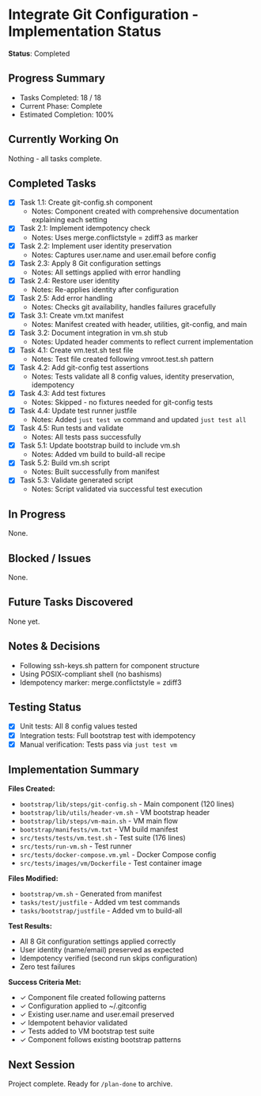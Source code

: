 # Integrate Git Configuration - Implementation Status

**Status**: Completed

## Progress Summary
- Tasks Completed: 18 / 18
- Current Phase: Complete
- Estimated Completion: 100%

## Currently Working On

Nothing - all tasks complete.

## Completed Tasks

- [x] Task 1.1: Create git-config.sh component
  - Notes: Component created with comprehensive documentation explaining each setting
- [x] Task 2.1: Implement idempotency check
  - Notes: Uses merge.conflictstyle = zdiff3 as marker
- [x] Task 2.2: Implement user identity preservation
  - Notes: Captures user.name and user.email before config
- [x] Task 2.3: Apply 8 Git configuration settings
  - Notes: All settings applied with error handling
- [x] Task 2.4: Restore user identity
  - Notes: Re-applies identity after configuration
- [x] Task 2.5: Add error handling
  - Notes: Checks git availability, handles failures gracefully
- [x] Task 3.1: Create vm.txt manifest
  - Notes: Manifest created with header, utilities, git-config, and main
- [x] Task 3.2: Document integration in vm.sh stub
  - Notes: Updated header comments to reflect current implementation
- [x] Task 4.1: Create vm.test.sh test file
  - Notes: Test file created following vmroot.test.sh pattern
- [x] Task 4.2: Add git-config test assertions
  - Notes: Tests validate all 8 config values, identity preservation, idempotency
- [x] Task 4.3: Add test fixtures
  - Notes: Skipped - no fixtures needed for git-config tests
- [x] Task 4.4: Update test runner justfile
  - Notes: Added `just test vm` command and updated `just test all`
- [x] Task 4.5: Run tests and validate
  - Notes: All tests pass successfully
- [x] Task 5.1: Update bootstrap build to include vm.sh
  - Notes: Added vm build to build-all recipe
- [x] Task 5.2: Build vm.sh script
  - Notes: Built successfully from manifest
- [x] Task 5.3: Validate generated script
  - Notes: Script validated via successful test execution

## In Progress

None.

## Blocked / Issues

None.

## Future Tasks Discovered

None yet.

## Notes & Decisions

- Following ssh-keys.sh pattern for component structure
- Using POSIX-compliant shell (no bashisms)
- Idempotency marker: merge.conflictstyle = zdiff3

## Testing Status

- [x] Unit tests: All 8 config values tested
- [x] Integration tests: Full bootstrap test with idempotency
- [x] Manual verification: Tests pass via `just test vm`

## Implementation Summary

**Files Created:**
- `bootstrap/lib/steps/git-config.sh` - Main component (120 lines)
- `bootstrap/lib/utils/header-vm.sh` - VM bootstrap header
- `bootstrap/lib/steps/vm-main.sh` - VM main flow
- `bootstrap/manifests/vm.txt` - VM build manifest
- `src/tests/tests/vm.test.sh` - Test suite (176 lines)
- `src/tests/run-vm.sh` - Test runner
- `src/tests/docker-compose.vm.yml` - Docker Compose config
- `src/tests/images/vm/Dockerfile` - Test container image

**Files Modified:**
- `bootstrap/vm.sh` - Generated from manifest
- `tasks/test/justfile` - Added vm test commands
- `tasks/bootstrap/justfile` - Added vm to build-all

**Test Results:**
- All 8 Git configuration settings applied correctly
- User identity (name/email) preserved as expected
- Idempotency verified (second run skips configuration)
- Zero test failures

**Success Criteria Met:**
- ✓ Component file created following patterns
- ✓ Configuration applied to ~/.gitconfig
- ✓ Existing user.name and user.email preserved
- ✓ Idempotent behavior validated
- ✓ Tests added to VM bootstrap test suite
- ✓ Component follows existing bootstrap patterns

## Next Session

Project complete. Ready for `/plan-done` to archive.
